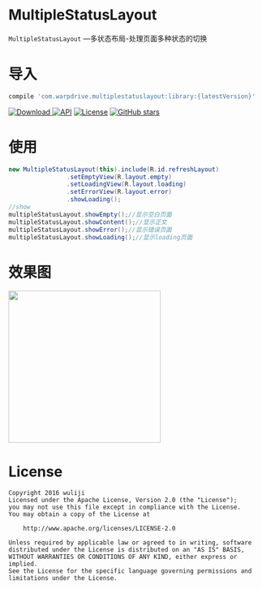 # MultipleStatusLayout



`MultipleStatusLayout` —多状态布局-处理页面多种状态的切换

# 导入

```sh
compile 'com.warpdrive.multiplestatuslayout:library:{latestVersion}'
```
[ ![Download](https://api.bintray.com/packages/wulijie/maven/MultipleStatusLayout/images/download.svg) ](https://bintray.com/wulijie/maven/MultipleStatusLayout/_latestVersion)[![API](https://img.shields.io/badge/API-8%2B-orange.svg?style=flat)](https://android-arsenal.com/api?level=8) [![License](https://img.shields.io/badge/License-Apache%202.0-blue.svg)](https://opensource.org/licenses/Apache-2.0) [![GitHub stars](https://img.shields.io/github/stars/wulijie/MultipleStatusLayout.svg?style=plastic&label=Star) ](https://github.com/WVector/AppUpdate)
# 使用

```java
new MultipleStatusLayout(this).include(R.id.refreshLayout)
                .setEmptyView(R.layout.empty)
                .setLoadingView(R.layout.loading)
                .setErrorView(R.layout.error)
                .showLoading();
//show
multipleStatusLayout.showEmpty();//显示空白页面
multipleStatusLayout.showContent();//显示正文
multipleStatusLayout.showError();//显示错误页面
multipleStatusLayout.showLoading();//显示loading页面

```

# 效果图
<img src="https://raw.githubusercontent.com/wulijie/MultipleStatusLayout/master/demo.gif" width="300">



# License

    Copyright 2016 wuliji    
    Licensed under the Apache License, Version 2.0 (the "License");
    you may not use this file except in compliance with the License.
    You may obtain a copy of the License at
    
        http://www.apache.org/licenses/LICENSE-2.0
    
    Unless required by applicable law or agreed to in writing, software
    distributed under the License is distributed on an "AS IS" BASIS,
    WITHOUT WARRANTIES OR CONDITIONS OF ANY KIND, either express or implied.
    See the License for the specific language governing permissions and
    limitations under the License.







